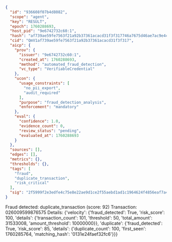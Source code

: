 ```json
{
  "id": "936608f07b4d8082",
  "scope": "agent",
  "key": "RESULT",
  "epoch": 1760288693,
  "host_pid": "9e6742732c60:1",
  "hash": "af739ae59fe7563f21a92b37361acacd31f3f317746a7675d46ae7ac9e4c8cb7",
  "cid": "QmV1af739ae59fe7563f21a92b37361acacd31f3f317",
  "aicp": {
    "prov": {
      "issuer": "9e6742732c60:1",
      "created_at": 1760288693,
      "method": "automated_fraud_detection",
      "vc_type": "VerifiableCredential"
    },
    "ucon": {
      "usage_constraints": [
        "no_pii_export",
        "audit_required"
      ],
      "purpose": "fraud_detection_analysis",
      "enforcement": "mandatory"
    },
    "eval": {
      "confidence": 1.0,
      "evidence_count": 0,
      "review_status": "pending",
      "evaluated_at": 1760288693
    }
  },
  "sources": [],
  "edges": [],
  "metrics": {},
  "thresholds": {},
  "tags": [
    "fraud",
    "duplicate_transaction",
    "risk_critical"
  ],
  "sig": "2f5999f2e3edfe4c75e8e22ae9d1ce2f55aebd1ad1c1964624f4856eaf7a423f"
}
```

Fraud detected: duplicate_transaction (score: 92)
Transaction: 026009599876575
Details: {'velocity': {'fraud_detected': True, 'risk_score': 100, 'details': {'transaction_count': 101, 'threshold': 50, 'total_amount': 31533008, 'amount_threshold': 10000000}}, 'duplicate': {'fraud_detected': True, 'risk_score': 85, 'details': {'duplicate_count': 100, 'first_seen': 1760285764, 'matching_hash': '0131e24faef32fc6'}}}